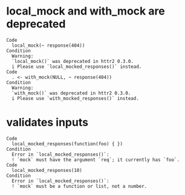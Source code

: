 # local_mock and with_mock are deprecated

    Code
      local_mock(~ response(404))
    Condition
      Warning:
      `local_mock()` was deprecated in httr2 0.3.0.
      i Please use `local_mocked_responses()` instead.
    Code
      . <- with_mock(NULL, ~ response(404))
    Condition
      Warning:
      `with_mock()` was deprecated in httr2 0.3.0.
      i Please use `with_mocked_responses()` instead.

# validates inputs

    Code
      local_mocked_responses(function(foo) { })
    Condition
      Error in `local_mocked_responses()`:
      ! `mock` must have the argument `req`; it currently has `foo`.
    Code
      local_mocked_responses(10)
    Condition
      Error in `local_mocked_responses()`:
      ! `mock` must be a function or list, not a number.

